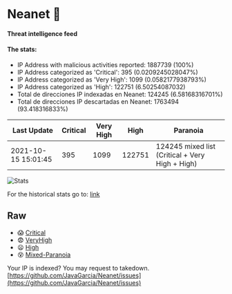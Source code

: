 # Neanet :hocho:
#### Threat intelligence feed
#### The stats:

- IP Address with malicious activities reported: 1887739 (100%)
- IP Address categorized as 'Critical':  395 (0.0209245028047%)
- IP Address categorized as 'Very High':  1099 (0.0582177938793%)
- IP Address categorized as 'High':  122751 (6.50254087032)
- Total de direcciones IP indexadas en Neanet:  124245 (6.58168316701%)
- Total de direcciones IP descartadas en Neanet:  1763494 (93.418316833%)

| Last Update | Critical | Very High | High | Paranoia |
| --- | --- | --- | --- | --- |
| 2021-10-15 15:01:45 | 395 | 1099 | 122751 | 124245 mixed list (Critical + Very High + High)|

![Stats](https://docs.google.com/spreadsheets/d/e/2PACX-1vSnaNMIXVabIpDJjufMlzH7poXnshF3mgd8Is1g9ytUEzVsP5my4Trn8f-xkoLLQ38xpL3HtmUexLo6/pubchart?oid=501124687&format=image)

For the historical stats go to: [link](/stats.csv)
## Raw
- :scream: [Critical](https://raw.githubusercontent.com/JavaGarcia/Neanet/master/blacklists/neanet_critical.txt)
- :fearful: [VeryHigh](https://raw.githubusercontent.com/JavaGarcia/Neanet/master/blacklists/neanet_veryHigh.txtt)
- :frowning: [High](https://raw.githubusercontent.com/JavaGarcia/Neanet/master/blacklists/neanet_high.txt)
- :dizzy_face: [Mixed-Paranoia](https://raw.githubusercontent.com/JavaGarcia/Neanet/master/blacklists/neanet_all.txt)


Your IP is indexed? You may request to takedown. [https://github.com/JavaGarcia/Neanet/issues](https://github.com/JavaGarcia/Neanet/issues)







































































































































































































































































































































































































































































































































































































































































































































































































































































































































































































































































































































































































































































































































































































































































































































































































































































































































































































































































































































































































































































































































































































































































































































































































































































































































































































































































































































































































































































































































































































































































































































































































































































































































































































































































































































































































































































































































































































































































































































































































































































































































































































































































































































































































































































































































































































































































































































































































































































































































































































































































































































































































































































































































































































































































































































































































































































































































































































































































































































































































































































































































































































































































































































































































































































































































































































































































































































































































































































































































































































































































































































































































































































































































































































































































































































































































































































































































































































































































































































































































































































































































































































































































































































































































































































































































































































































































































































































































































































































































































































































































































































































































































































































































































































































































































































































































































































































